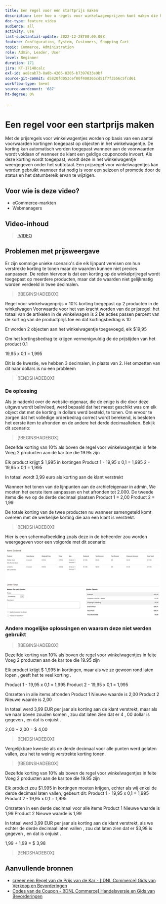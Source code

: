 ```yaml
---
title: Een regel voor een startprijs maken
description: Leer hoe u regels voor winkelwagenprijzen kunt maken die kortingen op winkelwagentjes toepassen op basis van een aantal voorwaarden.
doc-type: feature video
audience: all
activity: use
last-substantial-update: 2022-12-28T00:00:00Z
feature: Configuration, System, Customers, Shopping Cart
topic: Commerce, Administration
role: Admin, Leader, User
level: Beginner
duration: 171
jira: KT-17148calc
exl-id: ae8cab73-8a8b-4266-8205-b7397633e9bf
source-git-commit: d5820fd053cef00f40036bcd51f7f3556c5fcd61
workflow-type: tm+mt
source-wordcount: '687'
ht-degree: 0%

---
```


# Een regel voor een startprijs maken

Met de prijsregels voor winkelwagentjes worden op basis van een aantal voorwaarden kortingen toegepast op objecten in het winkelwagentje. De korting kan automatisch worden toegepast wanneer aan de voorwaarden wordt voldaan of wanneer de klant een geldige couponcode invoert. Als deze korting wordt toegepast, wordt deze in het winkelwagentje weergegeven onder het subtotaal. Een prijsregel voor winkelwagentjes kan worden gebruikt wanneer dat nodig is voor een seizoen of promotie door de status en het datumbereik ervan te wijzigen.

## Voor wie is deze video?

- eCommerce-markten
- Webmanagers

## Video-inhoud

>[!VIDEO](https://video.tv.adobe.com/v/343835?quality=12&learn=on)

## Problemen met prijsweergave

Er zijn sommige unieke scenario&#39;s die elk lijnpunt vereisen om hun verstrekte korting te tonen maar de waarden kunnen niet precies aanpassen. De reden hiervoor is dat een korting op de winkelprijregel wordt toegepast op meerdere producten, maar dat de waarden niet gelijkmatig worden verdeeld in twee decimalen.

>[!BEGINSHADEBOX]

Regel voor winkelwagenprijs = 10% korting toegepast op 2 producten in de winkelwagen
Voorwaarde voor het van kracht worden van de prijsregel: het totaal van de artikelen in de winkelwagen is 2
De acties passen percent van de korting van de productprijs toe en dat kortingsbedrag is 10

Er worden 2 objecten aan het winkelwagentje toegevoegd, elk $19,95

Om het kortingsbedrag te krijgen vermenigvuldig de de prijstijden van het product 0.1

19,95 x 0,1 = 1,995

Dit is de kwestie, we hebben 3 decimalen, in plaats van 2. Het omzetten van dit naar dollars is nu een probleem

>[!ENDSHADEBOX]

### De oplossing

Als je nadenkt over de website-eigenaar, die de enige is die door deze uitgave wordt beïnvloed, werd bepaald dat het meest geschikt was om elk object dat met de korting in dollars werd besteld, te tonen. Om ervoor te zorgen dat het volledige orderbedrag correct wordt berekend, is besloten het eerste item te afronden en de andere het derde decimaalteken. Bekijk dit scenario:

>[!BEGINSHADEBOX]

Dezelfde korting van 10% als boven de regel voor winkelwagentjes in feite
Voeg 2 producten aan de kar toe die 19.95 zijn

Elk product krijgt $ 1,995 in kortingen
Product 1 - 19,95 x 0,1 = 1,995
2 - 19,95 x 0,1 = 1,995

In totaal wordt 3,99 euro als korting aan de klant verstrekt

Wanneer het tonen van de lijnpunten aan de archiefeigenaar in admin,
We moeten het eerste item aanpassen en het afronden tot 2.000. De tweede items die we op de derde decimaal plaatsen
Product 1 = 2,00
Product 2 = 1,99

De totale korting van de twee producten nu wanneer samengeteld komt overeen met de werkelijke korting die aan een klant is verstrekt.
>[!ENDSHADEBOX]

Hier is een schermafbeelding zoals deze in de beheerder zou worden weergegeven voor een volgorde met dit scenario:

![ mening Admin die bevolen punten met verschillende waarden toont ](../assets/commerce-admin-cart-price-rule-values-different.png)

### Andere mogelijke oplossingen en waarom deze niet werden gebruikt

>[!BEGINSHADEBOX]

Dezelfde korting van 10% als boven de regel voor winkelwagentjes in feite
Voeg 2 producten aan de kar toe die 19.95 zijn

Elk product krijgt $ 1,995 in kortingen,
maar als we ze gewoon rond laten lopen , geeft het te veel korting .

Product 1 - 19,95 x 0,1 = 1,995
Product 2 - 19,95 x 0,1 = 1,995

Omzetten in alle items afronden
Product 1 Nieuwe waarde is 2,00
Product 2 Nieuwe waarde is 2,00

In totaal werd 3,99 EUR per jaar als korting aan de klant verstrekt,
maar als we naar boven zouden komen , zou dat laten zien dat er 4 , 00 dollar is gegeven , en dat is onjuist .

2,00 + 2,00 = $ 4,00

>[!ENDSHADEBOX]

Vergelijkbare kwestie als de derde decimaal voor alle punten werd gelaten vallen, zou het te weinig verstrekte korting tonen.

>[!BEGINSHADEBOX]

Dezelfde korting van 10% als boven de regel voor winkelwagentjes in feite
Voeg 2 producten aan de kar toe die 19.95 zijn

Elk product zou $1.995 in kortingen moeten krijgen, echter als wij enkel de derde decimaal laten vallen, gebeurt dit:
Product 1 - 19,95 x 0,1 = 1,995
Product 2 - 19,95 x 0,1 = 1,995

Omzetten in een derde decimaal voor alle items
Product 1 Nieuwe waarde is 1,99
Product 2 Nieuwe waarde is 1,99

In totaal werd 3,99 EUR per jaar als korting aan de klant verstrekt,
als we echter de derde decimaal laten vallen , zou dat laten zien dat er $3,98 is gegeven , en dat is onjuist .

1,99 + 1,99 = $ 3,98

>[!ENDSHADEBOX]


## Aanvullende bronnen

- [ creeer een Regel van de Prijs van de Kar -  [!DNL Commerce]  Gids van Verkoop en Bevorderingen ](https://experienceleague.adobe.com/docs/commerce-admin/marketing/promotions/cart-rules/price-rules-cart-create.html)
- [ Codes van de Coupon -  [!DNL Commerce]  Handelsversie en Gids van Bevorderingen ](https://experienceleague.adobe.com/docs/commerce-admin/marketing/promotions/cart-rules/price-rules-cart-coupon.html)
